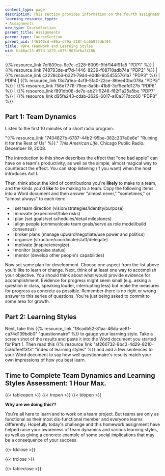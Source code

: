 ```yaml
---
content_type: page
description: This section provides information on the fourth assignment of the course.
learning_resource_types:
- Assignments
ocw_type: CourseSection
parent_title: Assignments
parent_type: CourseSection
parent_uid: f46140cd-e86a-d79a-318f-ba9b9f2dbf04
title: PDP4 Teamwork and Learning Styles
uid: bab8ac23-d57d-1829-c8f5-903bfbaf410b
---
```


{{% resource_link 7ef809ca-6e7c-c228-6009-9fdf144f91a5 "PDP1" %}} | {{% resource_link 748793de-af7d-1446-8239-f08710adb74a "PDP2" %}} | {{% resource_link c2228cb6-b321-79d4-e0d8-9b54555761a7 "PDP3" %}} | PDP4 | {{% resource_link f3d7a1ea-4cf9-5fa0-22ce-86ee40bc078a "PDP5" %}} | {{% resource_link 756e7778-79ee-8a5b-41b8-3cf5eefd127b "PDP6" %}} | {{% resource_link f891db08-de7e-ab21-9248-f82f1a25a5be "PDP7" %}} | {{% resource_link d95fa243-cdab-2629-6017-a10a317dcc60 "PDP8" %}}

Part 1: Team Dynamics
---------------------

Listen to the first 10 minutes of a short radio program:

"{{% resource_link "7404827b-6787-44b2-95be-382c237e0e6e" "Ruining It for the Rest of Us" %}}." _This American Life_. Chicago Public Radio. December 19, 2008.

The introduction to this show describes the effect that "one bad apple" can have on a team's productivity, as well as the simple, almost magical way to counteract the effect. You can stop listening (if you want) when the host introduces Act I.

Then, think about the kind of contributions you're **likely** to make to a team, and the kinds you'd **like** to be making to a team. Copy the following items into a Word document and then answer "almost never," "sometimes," or "almost always" to each item:

*   I set team direction (vision/strategies/identity/purpose)
*   I innovate (experiment/take risks)
*   I plan (set goals/set schedules/detail milestones)
*   I align people (communicate team goals/serve as role model/build consensus)
*   I broker plans (manage upward/negotiate/use power and politics)
*   I organize (structure/coordinate/staff/delegate)
*   I motivate (inspire/energize)
*   I monitor (appraise status)
*   I mentor (develop other people's capabilities)

Now set some plan for development. Choose one aspect from the list above you'd like to learn or change. Next, think of at least one way to accomplish your objective. You should think about what would provide evidence for accomplishment. Evidence for progress might seem small (e.g. asking a question in class, speaking louder, interrupting less) but make the measures for progress as concrete as possible. Remember there is no right or wrong answer to this series of questions. You're just being asked to commit to some area for growth.

Part 2: Learning Styles
-----------------------

Next, take this {{% resource_link "f8cadb52-81aa-46da-ae81-ca74d139bdb0" "questionnaire" %}} to gauge your learning style. Take a screen shot of the results and paste it into the Word document you started for Part 1. Then read this {{% resource_link "af260732-8bc3-4d29-8210-5c6dfeeff3f3" "index of learning styles" %}} and add a few sentences to your Word document to say how well questionnaire's results match your own impressions of how you best learn.

Time to Complete Team Dynamics and Learning Styles Assessment: 1 Hour Max.
--------------------------------------------------------------------------

{{< tableopen >}}
{{< tropen >}}
{{< tdopen >}}


**Why are we doing this??**

You're all here to learn and to work on a team project. But teams are only as functional as their most dis-functional member and everyone learns differently. Hopefully today's challenge and this homework assignment have helped raise your awareness of team dynamics and various learning styles, as well as giving a concrete example of some social implications that may be a consequence of your success.


{{< tdclose >}}

{{< trclose >}}

{{< tableclose >}}
